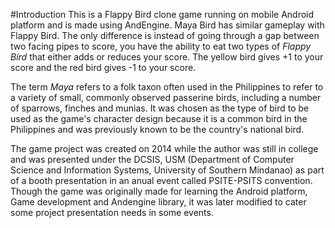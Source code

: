 #Introduction
This is a Flappy Bird clone game running on mobile Android platform and is made using AndEngine. Maya Bird has similar gameplay with Flappy Bird. The only difference is instead of going through a gap between two facing pipes to score, you have the ability to eat two types of *Flappy Bird* that either adds or reduces your score. The yellow bird gives +1 to your score and the red bird gives -1 to your score.

The term *Maya* refers to a folk taxon often used in the Philippines to refer to a variety of small, commonly observed passerine birds, including a number of sparrows, finches and munias. It was chosen as the type of bird to be used as the game's character design because it is a common bird in the Philippines and was previously known to be the country's national bird.

The game project was created on 2014 while the author was still in college and was presented under the DCSIS, USM (Department of Computer Science and Information Systems, University of Southern Mindanao) as part of a booth presentation in an anual event called PSITE-PSITS convention. Though the game was originally made for learning the Android platform, Game development and Andengine library, it was later modified to cater some project presentation needs in some events.
